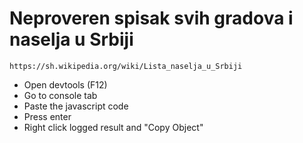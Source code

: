# **Neproveren** spisak svih gradova i naselja u Srbiji 

```
https://sh.wikipedia.org/wiki/Lista_naselja_u_Srbiji
```

* Open devtools (F12)
* Go to console tab
* Paste the javascript code
* Press enter
* Right click logged result and "Copy Object"

